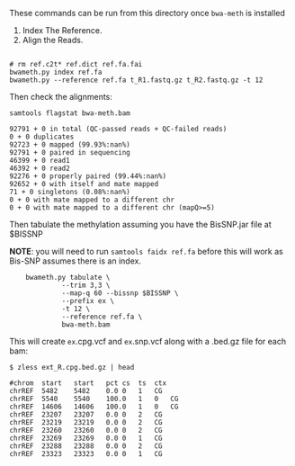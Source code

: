 These commands can be run from this directory once `bwa-meth` is installed

1. Index The Reference.
2. Align the Reads.

```Shell

# rm ref.c2t* ref.dict ref.fa.fai
bwameth.py index ref.fa
bwameth.py --reference ref.fa t_R1.fastq.gz t_R2.fastq.gz -t 12

```

Then check the alignments:

```Shell
samtools flagstat bwa-meth.bam
```

    92791 + 0 in total (QC-passed reads + QC-failed reads)
    0 + 0 duplicates
    92723 + 0 mapped (99.93%:nan%)
    92791 + 0 paired in sequencing
    46399 + 0 read1
    46392 + 0 read2
    92276 + 0 properly paired (99.44%:nan%)
    92652 + 0 with itself and mate mapped
    71 + 0 singletons (0.08%:nan%)
    0 + 0 with mate mapped to a different chr
    0 + 0 with mate mapped to a different chr (mapQ>=5)


Then tabulate the methylation assuming you have the BisSNP.jar file at $BISSNP

**NOTE**: you will need to run `samtools faidx ref.fa` before this will work as
Bis-SNP assumes there is an index.

```Shell
    bwameth.py tabulate \
             --trim 3,3 \
             --map-q 60 --bissnp $BISSNP \
             --prefix ex \
             -t 12 \
             --reference ref.fa \
             bwa-meth.bam

```
This will create `ex`.cpg.vcf and `ex`.snp.vcf along with a .bed.gz file for each bam:

```Shell
$ zless ext_R.cpg.bed.gz | head
```


    #chrom  start   start   pct cs  ts  ctx
    chrREF  5482    5482    0.0 0   1   CG
    chrREF  5540    5540    100.0   1   0   CG
    chrREF  14606   14606   100.0   1   0   CG
    chrREF  23207   23207   0.0 0   2   CG
    chrREF  23219   23219   0.0 0   2   CG
    chrREF  23260   23260   0.0 0   2   CG
    chrREF  23269   23269   0.0 0   1   CG
    chrREF  23288   23288   0.0 0   2   CG
    chrREF  23323   23323   0.0 0   1   CG

